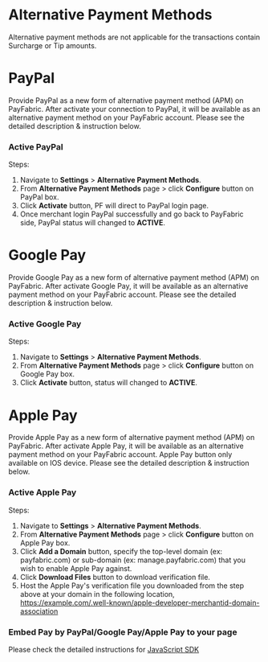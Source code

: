 # Alternative Payment Methods
Alternative payment methods are not applicable for the transactions contain Surcharge or Tip amounts.

# PayPal
Provide PayPal as a new form of alternative payment method (APM) on PayFabric. After activate your connection to PayPal, it will be available as an alternative payment method on your PayFabric account. Please see the detailed description & instruction below.

### Active PayPal
Steps:
1.	Navigate to **Settings** > **Alternative Payment Methods**.
2.	From **Alternative Payment Methods** page > click **Configure** button on PayPal box.
3.	Click **Activate** button, PF will direct to PayPal login page.
4.	Once merchant login PayPal successfully and go back to PayFabric side, PayPal status will changed to **ACTIVE**.

# Google Pay
Provide Google Pay as a new form of alternative payment method (APM) on PayFabric. After activate Google Pay, it will be available as an alternative payment method on your PayFabric account. Please see the detailed description & instruction below.

### Active Google Pay
Steps:
1.	Navigate to **Settings** > **Alternative Payment Methods**.
2.	From **Alternative Payment Methods** page > click **Configure** button on Google Pay box.
3.	Click **Activate** button, status will changed to **ACTIVE**.


# Apple Pay
Provide Apple Pay as a new form of alternative payment method (APM) on PayFabric. After activate Apple Pay, it will be available as an alternative payment method on your PayFabric account. Apple Pay button only available on IOS device. Please see the detailed description & instruction below.

### Active Apple Pay
Steps:
1.	Navigate to **Settings** > **Alternative Payment Methods**.
2.	From **Alternative Payment Methods** page > click **Configure** button on Apple Pay box.
3.	Click **Add a Domain** button, specify the top-level domain (ex: payfabric.com) or sub-domain (ex: manage.payfabric.com) that you wish to enable Apple Pay against.
4.  Click **Download Files** button to download verification file.
5.  Host the Apple Pay's verification file you downloaded from the step above at your domain in the following location,
    https://example.com/.well-known/apple-developer-merchantid-domain-association

### Embed Pay by PayPal/Google Pay/Apple Pay to your page
Please check the detailed instructions for [JavaScript SDK](JavaScript%20SDK.md)
